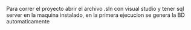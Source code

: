Para correr el proyecto abrir el archivo .sln con visual studio y tener sql server en la maquina instalado, en la primera ejecucion se genera la BD automaticamente


